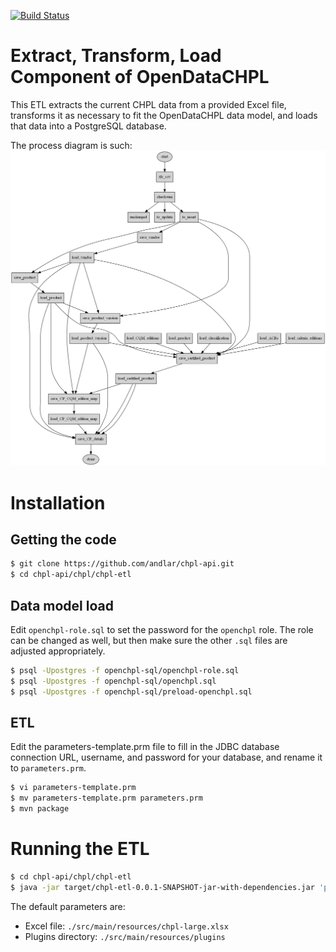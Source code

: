 [![Build Status](http://54.213.57.151:9090/job/andlar_chpl-api_chpl-etl/badge/icon)](http://54.213.57.151:9090/job/andlar_chpl-api_chpl-etl)

# Extract, Transform, Load Component of OpenDataCHPL

This ETL extracts the current CHPL data from a provided Excel file, transforms it as necessary to fit the OpenDataCHPL data model, and loads that data into a PostgreSQL database.

The process diagram is such: ![process diagram](process.png)

# Installation

## Getting the code

```sh
$ git clone https://github.com/andlar/chpl-api.git
$ cd chpl-api/chpl/chpl-etl
```

## Data model load

Edit `openchpl-role.sql` to set the password for the `openchpl` role. The role can be changed as well, but then make sure the other `.sql` files are adjusted appropriately.

```sh
$ psql -Upostgres -f openchpl-sql/openchpl-role.sql
$ psql -Upostgres -f openchpl-sql/openchpl.sql
$ psql -Upostgres -f openchpl-sql/preload-openchpl.sql
```

## ETL

Edit the parameters-template.prm file to fill in the JDBC database connection URL, username, and password for your database, and rename it to `parameters.prm`.

```sh
$ vi parameters-template.prm
$ mv parameters-template.prm parameters.prm
$ mvn package
```

# Running the ETL

```sh
$ cd chpl-api/chpl/chpl-etl
$ java -jar target/chpl-etl-0.0.1-SNAPSHOT-jar-with-dependencies.jar 'path-to-excel-file' 'path-to-plugins-directory'
```

The default parameters are:
 - Excel file: `./src/main/resources/chpl-large.xlsx`
 - Plugins directory: `./src/main/resources/plugins`
